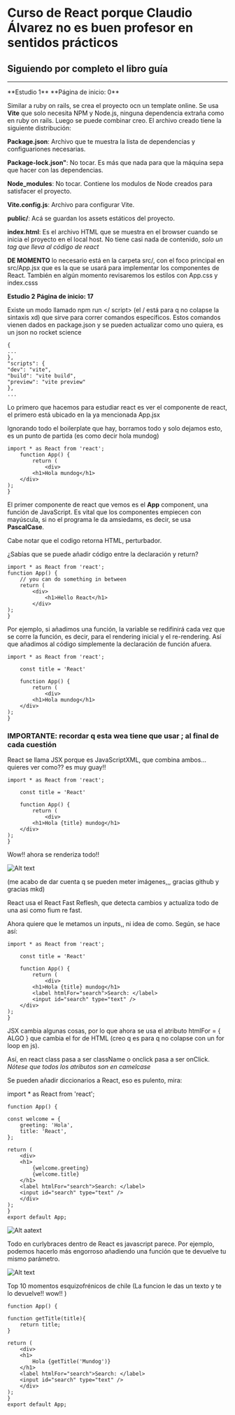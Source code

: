 <h1> Curso de React porque Claudio Álvarez no es buen profesor en sentidos prácticos </h1>

<h2> Siguiendo por completo el libro guía </h2>


<hr>
**Estudio 1** 
**Página de inicio: 0**

Similar a ruby on rails, se crea el proyecto ocn un template online. Se usa **Vite** que solo necesita NPM y Node.js, ninguna dependencia extraña como en ruby on rails. Luego se puede combinar creo. El archivo creado tiene la siguiente distribución:

**Package.json**: Archivo que te muestra la lista de dependencias y configuariones necesarias.

**Package-lock.json"**: No tocar. Es más que nada para que la máquina sepa que hacer con las dependencias.

**Node_modules**: No tocar. Contiene los modulos de Node creados para satisfacer el proyecto.

**Vite.config.js**: Archivo para configurar Vite.

**public/**: Acá se guardan los assets estáticos del proyecto. 

**index.html**: Es el archivo HTML que se muestra en el browser cuando se inicia el proyecto en el local host. No tiene casi nada de contenido, *solo un tag que lleva al código de react*

**DE MOMENTO** lo necesario está en la carpeta src/, con el foco principal en src/App.jsx que es la que se usará para implementar los componentes de React. También en algún momento revisaremos los estilos con App.css y index.csss

**Estudio 2** 
**Página de inicio: 17**

Existe un modo llamado npm run </ script> (el / está para q no colapse la sintaxis xd) que sirve para correr comandos específicos. Estos comandos vienen dados en package.json y se pueden actualizar como uno quiera, es un json no rocket science

    {
    ...
    },
    "scripts": {
    "dev": "vite",
    "build": "vite build",
    "preview": "vite preview"
    },
    ...
    

Lo primero que hacemos para estudiar react es ver el componente de react, el primero está ubicado en la ya mencionada App.jsx

Ignorando todo el boilerplate que hay, borramos todo y solo dejamos esto, es un punto de partida (es como decir hola mundog)

    import * as React from 'react';
        function App() {
            return (
                <div>   
            <h1>Hola mundog</h1>
        </div>
    );
    }

El primer componente de react que vemos es el **App** component, una función de JavaScript. Es vital que los componentes empiecen con mayúscula, si no el programa le da amsiedams, es decir, se usa **PascalCase**.

Cabe notar que el codigo retorna HTML, perturbador.

¿Sabías que se puede añadir código entre la declaración y return?

    import * as React from 'react';
    function App() {
        // you can do something in between
        return (
            <div>
                <h1>Hello React</h1>    
            </div>
    );
    }

Por ejemplo, si añadimos una función, la variable se redifinirá cada vez que se corre la función, es decir, para el rendering inicial y el re-rendering. Así que añadimos al código simplemente la declaración de función afuera. 

    import * as React from 'react';

        const title = 'React'

        function App() {
            return (
                <div>   
            <h1>Hola mundog</h1>
        </div>
    );
    }

<h3> IMPORTANTE: recordar q esta wea tiene que usar ; al final de cada cuestión </h3>

React se llama JSX porque es JavaScriptXML, que combina ambos... quieres ver como?? es muy guay!!


    import * as React from 'react';

        const title = 'React'

        function App() {
            return (
                <div>   
            <h1>Hola {title} mundog</h1>
        </div>
    );
    }

Wow!! ahora se renderiza todo!!

![Alt text](image.png)

(me acabo de dar cuenta q se pueden meter imágenes,,, gracias github y gracias mkd)

React usa el React Fast Reflesh, que detecta cambios y actualiza todo de una asi como fium re fast.

Ahora quiere que le metamos un inputs,, ni idea de como. Según, se hace así:

    import * as React from 'react';

        const title = 'React'

        function App() {
            return (
                <div>   
            <h1>Hola {title} mundog</h1>
            <label htmlFor="search">Search: </label>
            <input id="search" type="text" />
        </div>
    );
    }

JSX cambia algunas cosas, por lo que ahora se usa el atributo htmlFor = { ALGO } que cambia el for de HTML (creo q es para q no colapse con un for loop en js).

Así, en react class pasa a ser className o onclick pasa a ser onClick. *Nótese que todos los atributos son en camelcase*

Se pueden añadir diccionarios a React, eso es pulento, mira:

import * as React from 'react';


    function App() {

    const welcome = {
        greeting: 'Hola',
        title: 'React',
    };

    return (
        <div>
        <h1>
            {welcome.greeting}
            {welcome.title}
        </h1>
        <label htmlFor="search">Search: </label>
        <input id="search" type="text" />
        </div>
    );
    }
    export default App;

![Alt aatext](image-1.png)

Todo en curlybraces dentro de React es javascript parece. Por ejemplo, podemos hacerlo más engorroso añadiendo una función que te devuelve tu mismo parámetro.

![Alt text](image-2.png)

Top 10 momentos esquizofrénicos de chile (La funcion le das un texto y te lo devuelve!! wow!! )

    function App() {

    function getTitle(title){
        return title;
    }

    return (
        <div>
        <h1>
            Hola {getTitle('Mundog')}
        </h1>
        <label htmlFor="search">Search: </label>
        <input id="search" type="text" />
        </div>
    );
    }
    export default App;